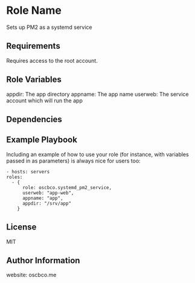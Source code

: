 Role Name
=========

Sets up PM2 as a systemd service

Requirements
------------

Requires access to the root account.

Role Variables
--------------

appdir: The app directory
appname: The app name
userweb: The service account which will run the app


Dependencies
------------

Example Playbook
----------------

Including an example of how to use your role (for instance, with variables passed in as parameters) is always nice for users too:

    - hosts: servers
    roles:
      - {
          role: oscbco.systemd_pm2_service,
          userweb: "app-web",
          appname: "app",
          appdir: "/srv/app"
        }

License
-------

MIT

Author Information
------------------
website: oscbco.me